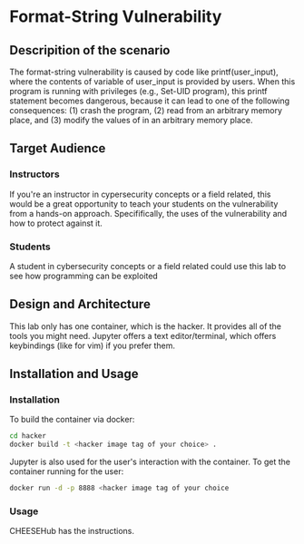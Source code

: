 # Format-String Vulnerability

## Descripition of the scenario
The format-string vulnerability is caused by code like printf(user_input), where the contents of variable of user_input is provided by users. When this program is running with privileges (e.g., Set-UID program), this printf statement becomes dangerous, because it can lead to one of the following consequences: (1) crash the program, (2) read from an arbitrary memory place, and (3) modify the values of in an arbitrary memory place.

## Target Audience

### Instructors
If you're an instructor in cypersecurity concepts or a field related, this would be a great opportunity to teach your students on the vulnerability from a hands-on approach. Specififically, the uses of the vulnerability and how to protect against it. 

### Students
A student in cybersecurity concepts or a field related could use this lab to see how programming can be exploited

## Design and Architecture
This lab only has one container, which is the hacker. It provides all of the tools you might need. Jupyter offers a text editor/terminal, which offers keybindings (like for vim) if you prefer them. 


## Installation and Usage

### Installation
To build the container via docker:

```bash
cd hacker
docker build -t <hacker image tag of your choice> .
```

Jupyter is also used for the user's interaction with the container. To get the container running for the user:

```bash
docker run -d -p 8888 <hacker image tag of your choice
```
### Usage
CHEESEHub has the instructions.
